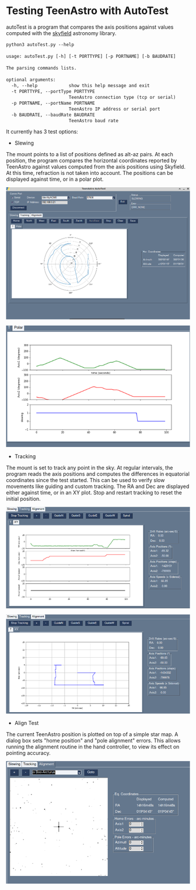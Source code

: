 # Testing TeenAstro with AutoTest 



autoTest is a program that compares the axis positions against values computed with the [skyfield](https://rhodesmill.org/skyfield/) astronomy library. 

```
python3 autoTest.py --help

usage: autoTest.py [-h] [-t PORTTYPE] [-p PORTNAME] [-b BAUDRATE]

The parsing commands lists.

optional arguments:
  -h, --help            show this help message and exit
  -t PORTTYPE, --portType PORTTYPE
                        TeenAstro connection type (tcp or serial)
  -p PORTNAME, --portName PORTNAME
                        TeenAstro IP address or serial port
  -b BAUDRATE, --baudRate BAUDRATE
                        TeenAstro baud rate
```


It currently has 3 test options:

- Slewing

The mount points to a list of positions defined as alt-az pairs. At each position, the program compares the horizontal coordinates reported by TeenAstro against values computed from the axis positions using Skyfield. At this time, refraction is not taken into account. The positions can be displayed against time, or in a polar plot.

![](autoTest_slew_polar.png)

![](autoTest_slew_T.png)

- Tracking 

The mount is set to track any point in the sky. At regular intervals, the program reads the axis positions and computes the differences in equatorial coordinates since the test started. This can be used to verify slow movements like guiding and custom tracking. The RA and Dec are displayed either against time, or in an XY plot. Stop and restart tracking to reset the initial position. 

![](autoTest_track_T.png)

![](autoTest_track_XY.png)




- Align Test

The current TeenAstro position is plotted on top of a simple star map. A dialog box sets "home position" and "pole alignment" errors. This allows running the alignment routine in the hand controller, to view its effect on pointing accuracy.

![](autoTest_align.png)
